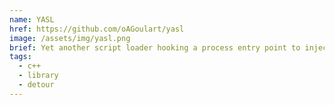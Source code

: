 ```yaml
---
name: YASL
href: https://github.com/oAGoulart/yasl
image: /assets/img/yasl.png
brief: Yet another script loader hooking a process entry point to inject payload scripts into process
tags:
  - c++
  - library
  - detour
---
```

